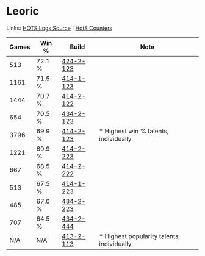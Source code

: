 # Leoric

Links: [HOTS Logs Source](https://www.hotslogs.com/Sitewide/HeroDetails?Hero=Leoric) | [HotS Counters](http://hotscounters.com/#/hero/Leoric)

Games  | Win %  | Build     | Note
-----  | -----  | -----     | ----
513    | 72.1 % | [424-2-123](http://www.heroesfire.com/hots/talent-calculator/leoric#sL5B) | 
1161   | 71.5 % | [414-1-123](http://www.heroesfire.com/hots/talent-calculator/leoric#ryR3) | 
1444   | 70.7 % | [414-2-122](http://www.heroesfire.com/hots/talent-calculator/leoric#rygg) | 
654    | 70.5 % | [434-2-123](http://www.heroesfire.com/hots/talent-calculator/leoric#sjVh) | 
3796   | 69.9 % | [414-2-123](http://www.heroesfire.com/hots/talent-calculator/leoric#rygh) | * Highest win % talents, individually
1221   | 69.9 % | [414-2-223](http://www.heroesfire.com/hots/talent-calculator/leoric#ryiF) | 
667    | 68.5 % | [414-2-222](http://www.heroesfire.com/hots/talent-calculator/leoric#ryiE) | 
513    | 67.5 % | [414-1-223](http://www.heroesfire.com/hots/talent-calculator/leoric#rySd) | 
485    | 67.0 % | [434-2-223](http://www.heroesfire.com/hots/talent-calculator/leoric#sjXF) | 
707    | 64.5 % | [434-2-444](http://www.heroesfire.com/hots/talent-calculator/leoric#sjai) | 
N/A    | N/A    | [413-2-113](http://www.heroesfire.com/hots/talent-calculator/leoric#rwEH) | * Highest popularity talents, individually
